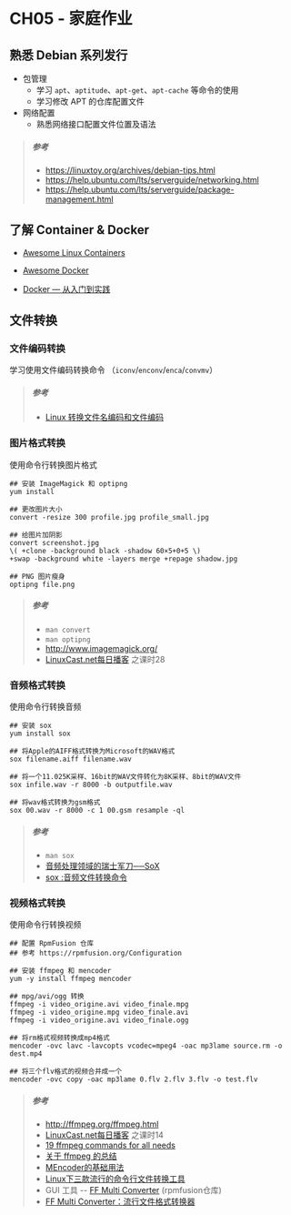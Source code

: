# CH05 - 家庭作业

## 熟悉 Debian 系列发行

* 包管理
  * 学习 `apt`、`aptitude`、`apt-get`、`apt-cache` 等命令的使用
  * 学习修改 APT 的仓库配置文件
* 网络配置
  * 熟悉网络接口配置文件位置及语法

>##### 参考
>* https://linuxtoy.org/archives/debian-tips.html
>* https://help.ubuntu.com/lts/serverguide/networking.html
>* https://help.ubuntu.com/lts/serverguide/package-management.html

## 了解 Container & Docker

* [Awesome Linux Containers](https://github.com/Friz-zy/awesome-linux-containers)
* [Awesome Docker](https://github.com/veggiemonk/awesome-docker)

* [Docker — 从入门到实践](https://yeasy.gitbooks.io/docker_practice/content/)

## 文件转换

### 文件编码转换

学习使用文件编码转换命令 （`iconv`/`enconv`/`enca`/`convmv`）

>##### 参考
>
>* [Linux 转换文件名编码和文件编码](http://niyunjiu.iteye.com/blog/739224)

### 图片格式转换

使用命令行转换图片格式

```
## 安装 ImageMagick 和 optipng
yum install 

## 更改图片大小
convert -resize 300 profile.jpg profile_small.jpg

## 给图片加阴影
convert screenshot.jpg
\( +clone -background black -shadow 60×5+0+5 \)
+swap -background white -layers merge +repage shadow.jpg

## PNG 图片瘦身
optipng file.png
```

>##### 参考
>* `man convert`
>* `man optipng`
>* http://www.imagemagick.org/
>* [LinuxCast.net每日播客](http://study.163.com/course/courseMain.htm?courseId=221001) 之课时28

### 音频格式转换

使用命令行转换音频

```
## 安装 sox
yum install sox

## 将Apple的AIFF格式转换为Microsoft的WAV格式
sox filename.aiff filename.wav

## 将一个11.025K采样、16bit的WAV文件转化为8K采样、8bit的WAV文件
sox infile.wav -r 8000 -b outputfile.wav

## 将wav格式转换为gsm格式
sox 00.wav -r 8000 -c 1 00.gsm resample -ql
```

>##### 参考
>* `man sox`
>* [音频处理领域的瑞士军刀──SoX](http://blog.csdn.net/brave_heart_lxl/article/details/5715920)
>* [sox :音频文件转换命令](http://www.2cto.com/os/201107/97208.html)

### 视频格式转换

使用命令行转换视频

```
## 配置 RpmFusion 仓库
## 参考 https://rpmfusion.org/Configuration 

## 安装 ffmpeg 和 mencoder
yum -y install ffmpeg mencoder

## mpg/avi/ogg 转换
ffmpeg -i video_origine.avi video_finale.mpg
ffmpeg -i video_origine.mpg video_finale.avi
ffmpeg -i video_origine.avi video_finale.ogg

## 将rm格式视频转换成mp4格式
mencoder -ovc lavc -lavcopts vcodec=mpeg4 -oac mp3lame source.rm -o dest.mp4

## 将三个flv格式的视频合并成一个
mencoder -ovc copy -oac mp3lame 0.flv 2.flv 3.flv -o test.flv
```

>##### 参考
>* http://ffmpeg.org/ffmpeg.html
>* [LinuxCast.net每日播客](http://study.163.com/course/courseMain.htm?courseId=221001) 之课时14
>* [19 ffmpeg commands for all needs](http://www.catswhocode.com/blog/19-ffmpeg-commands-for-all-needs)
>* [关于 ffmpeg 的总结](http://blog.csdn.net/jixiuffff/article/details/5709976)
>* [MEncoder的基础用法](http://www.mplayerhq.hu/DOCS/HTML/zh_CN/mencoder.html)
>* [Linux下三款流行的命令行文件转换工具](http://www.techweb.com.cn/network/system/2016-12-21/2456348.shtml)
> * GUI 工具 -- [FF Multi Converter](https://sites.google.com/site/ffmulticonverter/home) (rpmfusion仓库)
> * [FF Multi Converter：流行文件格式转换器](https://linuxtoy.org/archives/ff-multi-converter.html)
